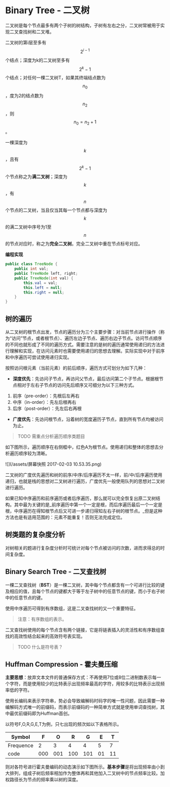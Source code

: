 # Binary Tree - 二叉树

二叉树是每个节点最多有两个子树的树结构，子树有左右之分，二叉树常被用于实现二叉查找树和二叉堆。

二叉树的第i层至多有$$2^{i-1}$$个结点；深度为k的二叉树至多有$$2^k-1$$个结点；对任何一棵二叉树T，如果其终端结点数为$$n_0$$，度为2的结点数为$$n_2$$，则$$n_0=n_2+1$$。

一棵深度为$$k$$，且有$$2^k-1$$个节点称之为**满二叉树**；深度为$$k$$，有$$n$$个节点的二叉树，当且仅当其每一个节点都与深度为$$k$$的满二叉树中序号为1至$$n$$的节点对应时，称之为**完全二叉树**。完全二叉树中重在节点标号对应。

**编程实现**

```java
public class TreeNode {
    public int val;
    public TreeNode left, right;
    public TreeNode(int val) {
        this.val = val;
        this.left = null;
        this.right = null;
    }
}
```
## 树的遍历

从二叉树的根节点出发，节点的遍历分为三个主要步骤：对当前节点进行操作（称为“访问”节点，或者根节点）、遍历左边子节点、遍历右边子节点。访问节点顺序的不同也就形成了不同的遍历方式。需要注意的是树的遍历通常使用递归的方法进行理解和实现，在访问元素时也需要使用递归的思想去理解。实际实现中对于前序和中序遍历可尝试使用递归实现。

按照访问根元素（当前元素）的前后顺序，遍历方式可划分为如下几种：

- **深度优先**：先访问子节点，再访问父节点，最后访问第二个子节点。根据根节点相对于左右子节点的访问先后顺序又可细分为以下三种方式。

 1. 前序（pre-order）：先根后左再右
 2. 中序（in-order）：先左后根再右
 3. 后序（post-order）：先左后右再根
 
- **广度优先**：先访问根节点，沿着树的宽度遍历子节点，直到所有节点均被访问为止。

> TODO 需重点分析遍历顺序类题目

如下图所示，遍历顺序在右侧框中，红色A为根节点。使用递归和整体的思想去分析遍历顺序较为清晰。

![](/assets/屏幕快照 2017-02-03 10.53.35.png)

二叉树的广度优先遍历和树的前序/中序/后序遍历不太一样，前/中/后序遍历使用递归，也就是栈的思想对二叉树进行遍历，广度优先一般使用队列的思想对二叉树进行遍历。

如果已知中序遍历和前序遍历或者后序遍历，那么就可以完全恢复出原二叉树结构。其中最为关键的是_前序遍历中第一个一定是根，而后序遍历最后一个一定是根，中序遍历在得知根节点后又可进一步递归得知左右子树的根节点。_但是这种方法也是有适用范围的：元素不能重复！否则无法完成定位。

## 树类题的复杂度分析

对树相关的题进行复杂度分析时可统计对每个节点被访问的次数，进而求得总的时间复杂度。

## Binary Search Tree - 二叉查找树

一棵二叉查找树（**BST**）是一棵二叉树，其中每个节点都含有一个可进行比较的键及相应的值，且每个节点的键都大于等于左子树中的任意节点的键，而小于右子树中的任意节点的键。

使用中序遍历可得到有序数组，这是二叉查找树的又一个重要特征。

> 注意：有序数组的表示。

二叉查找树使用的每个节点含有两个链接，它是将链表插入的灵活性和有序数组查找的高效性结合起来的高效符号表实现。

> TODO 什么是符号表？

## Huffman Compression - 霍夫曼压缩

**主要思想**：放弃文本文件的普通保存方式：不再使用7位或8位二进制数表示每一个字符，而是使用较少的比特表示出现频率最高的字符，用较多的比特表示出现频率低的字符。

使用长编码来表示字符串，势必会导致编解码时码字的唯一性问题，因此需要一种编解码方式唯一的前缀码，而表示前缀码的一种简单方式就是使用单词查找树，其中最优前缀码即为Huffman首创。

以符号F,O,R,G,E,T为例，只七出现的频次如以下表格所示。

|Symbol|F|O|R|G|E|T|
|------|--|--|--|--|--|--|
|Frequence|2|3|4|4|5|7|
|code|000|001|100|101|01|11|

则对各符号进行霍夫曼编码的动态演示如下图所示。**基本步骤**是将出现频率由小到大排列，组成子树后频率相加作为整体再和其他加入二叉树中的节点频率比较。加权路径长为节点的频率乘以树的深度。





















